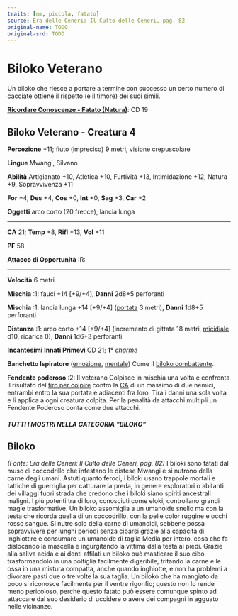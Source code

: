 ```yaml
---
traits: [nm, piccola, fatato]
source: Era delle Ceneri: Il Culto delle Ceneri, pag. 82
original-name: TODO
original-srd: TODO
---
```


# Biloko Veterano

Un biloko che riesce a portare a termine con successo un certo numero di
cacciate ottiene il rispetto (e il timore) dei suoi simili.

**[Ricordare Conoscenze - Fatato (Natura)](/azioni/ricordare-conoscenze)**: CD
19

## Biloko Veterano - Creatura 4

**Percezione** +11; fiuto (impreciso) 9 metri, visione crepuscolare

**Lingue** Mwangi, Silvano

**Abilità** Artigianato +10, Atletica +10, Furtività +13, Intimidazione +12,
Natura +9, Sopravvivenza +11

**For** +4, **Des** +4, **Cos** +0, **Int** +0, **Sag** +3, **Car** +2

**Oggetti** arco corto (20 frecce), lancia lunga

---

**CA** 21; **Temp** +8, **Rifl** +13, **Vol** +11

**PF** 58

**Attacco di Opportunità** :R:

---

**Velocità** 6 metri

**Mischia** :1: fauci +14 \[+9/+4], **Danni** 2d8+5 perforanti

**Mischia** :1: lancia lunga +14 \[+9/+4] ([portata](/tratti/portata) 3 metri),
**Danni** 1d8+5 perforanti

**Distanza** :1: arco corto +14 \[+9/+4] (incremento di gittata 18 metri,
[micidiale](/tratti/micidiale) d10, ricarica 0), **Danni** 1d6+3 perforanti

**Incantesimi Innati Primevi** CD 21; **1°** _[charme](/incantesimi/charme)_

**Banchetto Ispiratore** ([emozione](/tratti/emozione),
[mentale](/tratti/mentale)) Come il
[biloko combattente](/creature/biloko-combattente).

**Fendente poderoso** :2: Il veterano Colpisce in mischia una volta e confronta
il risultato del [tiro per colpire](/creature/agente-sul-campo-dei-cercatori)
contro la [CA](/creature/mago-della-tempesta-solare) di un massimo di due
nemici, entrambi entro la sua portata e adiacenti fra loro. Tira i danni una
sola volta e li applica a ogni creatura colpita. Per la penalità da attacchi
multipli un Fendente Poderoso conta come due attacchi.

##### TUTTI I MOSTRI NELLA CATEGORIA "BILOKO"

## **Biloko**

_(Fonte: Era delle Ceneri: Il Culto delle Ceneri, pag. 82)_ I biloki sono fatati
dal muso di coccodrillo che infestano le distese Mwangi e si nutrono della carne
degli umani. Astuti quanto feroci, i biloki usano trappole mortali e tattiche di
guerriglia per catturare la preda, in genere esploratori o abitanti dei villaggi
fuori strada che credono che i biloki siano spiriti ancestrali maligni. I più
potenti tra di loro, conosciuti come eloki, controllano grandi magie
trasformative. Un biloko assomiglia a un umanoide snello ma con la testa che
ricorda quella di un coccodrillo, con la pelle color ruggine e occhi rosso
sangue. Si nutre solo della carne di umanoidi, sebbene possa sopravvivere per
lunghi periodi senza cibarsi grazie alla capacità di inghiottire e consumare un
umanoide di taglia Media per intero, cosa che fa dislocando la mascella e
ingurgitando la vittima dalla testa ai piedi. Grazie alla saliva acida e ai
denti affilati un biloko può masticare il suo cibo trasformandolo in una
poltiglia facilmente digeribile, tritando la carne e le ossa in una mistura
compatta, anche quando inghiotte, e non ha problemi a divorare pasti due o tre
volte la sua taglia. Un biloko che ha mangiato da poco si riconosce facilmente
per il ventre rigonfio; questo non lo rende meno pericoloso, perché questo
fatato può essere comunque spinto ad attaccare dal suo desiderio di uccidere o
avere dei compagni in agguato nelle vicinanze.
